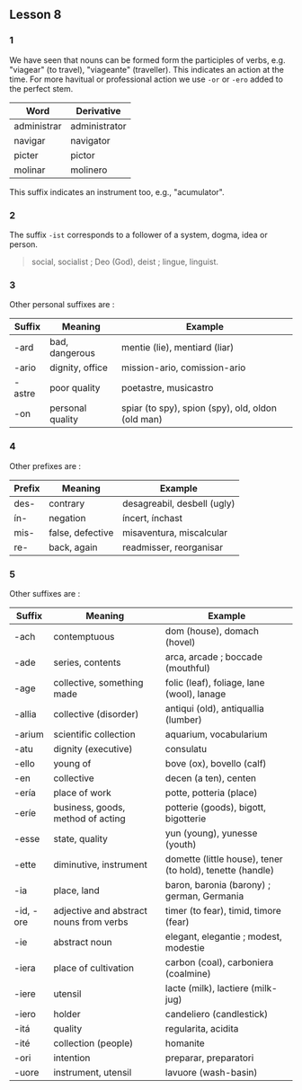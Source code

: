 ## Lesson 8

### 1

We have seen that nouns can be formed form the participles of verbs, e.g. "viagear" (to travel), "viageante" (traveller). This indicates an action at the time. For more havitual or professional action we use `-or` or `-ero` added to the perfect stem.

| Word | Derivative |
| --- | --- |
| administrar | administrator |
| navigar | navigator |
| picter | pictor |
| molinar | molinero |

This suffix indicates an instrument too, e.g., "acumulator".

### 2

The suffix `-ist` corresponds to a follower of a system, dogma, idea or person.

> social, socialist ; Deo (God), deist ; lingue, linguist.

### 3

Other personal suffixes are : 

| Suffix | Meaning | Example |
| --- | --- | --- |
| -ard | bad, dangerous | mentie (lie), mentiard (liar) |
| -ario | dignity, office | mission-ario, comission-ario |
| -astre | poor quality | poetastre, musicastro |
| -on | personal quality | spiar (to spy), spion (spy), old, oldon (old man) |

### 4

Other prefixes are : 

| Prefix | Meaning | Example |
| --- | --- | --- |
| des- | contrary | desagreabil, desbell (ugly) |
| ín- | negation | íncert, ínchast |
| mis- | false, defective | misaventura, miscalcular |
| re- | back, again | readmisser, reorganisar |

### 5

Other suffixes are : 

| Suffix | Meaning | Example |
| --- | --- | --- |
| -ach | contemptuous | dom (house), domach (hovel) |
| -ade | series, contents | arca, arcade ; boccade (mouthful) |
| -age | collective, something made | folic (leaf), foliage, lane (wool), lanage |
| -allia | collective (disorder) | antiqui (old), antiquallia (lumber) |
| -arium | scientific collection | aquarium, vocabularium |
| -atu | dignity (executive) | consulatu |
| -ello | young of | bove (ox), bovello (calf) |
| -en | collective | decen (a ten), centen |
| -ería | place of work | potte, potteria (place) |
| -eríe | business, goods, method of acting | potterie (goods), bigott, bigotterie |
| -esse | state, quality | yun (young), yunesse (youth) |
| -ette | diminutive, instrument | domette (little house), tener (to hold), tenette (handle) |
| -ia | place, land | baron, baronia (barony) ; german, Germania |
| -id, -ore | adjective and abstract nouns from verbs | timer (to fear), timid, timore (fear) |
| -ie | abstract noun | elegant, elegantie ; modest, modestie |
| -iera | place of cultivation | carbon (coal), carboniera (coalmine) |
| -iere | utensil | lacte (milk), lactiere (milk-jug) |
| -iero | holder | candeliero (candlestick) |
| -itá | quality | regularita, acidita |
| -ité | collection (people) | homanite |
| -ori | intention | preparar, preparatori |
| -uore | instrument, utensil | lavuore (wash-basin) |